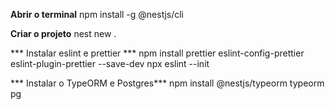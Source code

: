 **Abrir o terminal**
npm install -g @nestjs/cli

**Criar o projeto**
nest new .

*** Instalar eslint e prettier ***
npm install prettier eslint-config-prettier eslint-plugin-prettier --save-dev
npx eslint --init

*** Instalar o TypeORM  e Postgres***
npm install @nestjs/typeorm typeorm pg 